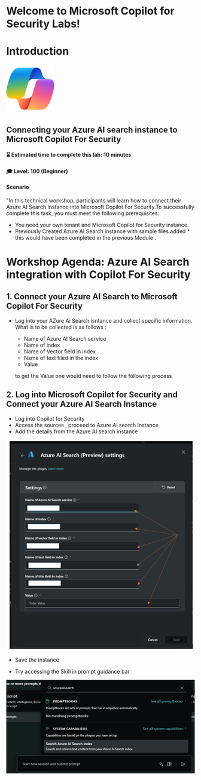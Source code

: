 # Welcome to Microsoft Copilot for Security Labs!
# Introduction
![Security CoPilot Logo](https://github.com/Azure/Copilot-For-Security/blob/main/Images/ic_fluent_copilot_64_64%402x.png)
## Connecting your Azure AI search instance to Microsoft Copilot For Security 
#### ⌛ Estimated time to complete this lab: 10 minutes
#### 🎓 Level: 100 (Beginner)



#### Scenario
"In this technical workshop, participants will learn how to connect their Azure AI Search instance into Microsoft Copilot For Security.To successfully complete this task, you must meet the following prerequisites:<br>

* You need your own tenant and Microsoft Copilot for Security instance.<br>
* Previously Created Azure AI Search instance with sample files added * this would have been completed in the previous Module .<br>


# Workshop Agenda: Azure AI Search integration with Copilot For Security 

## 1. Connect your Azure AI Search to Microsoft Copilot For Security
- Log into your AZure Ai Search isntance and collect specific information. What is to be collected is as follows : 
   - Name of Azure AI Search service
   - Name of index
   - Name of Vector field in index 
   - Name of text filed in the index
   - Value 

   to get the Value one would need to follow the following process 

## 2. Log into Microsoft Copilot for Security and Connect your Azure AI Search Instance 

- Log into Copilot for Security 
- Access the sources , proceed to Azure AI search Instance 
- Add the details from the Azure AI search instance
  
![Connect Azure Index](https://github.com/Azure/Copilot-For-Security/blob/main/Images/KB%20Images/connectAzureindex.png)

- Save the instance

- Try accessing the Skill in prompt guidance bar

![Connect Azure Index](https://github.com/Azure/Copilot-For-Security/blob/main/Images/KB%20Images/SerachazureAIindex.png)

